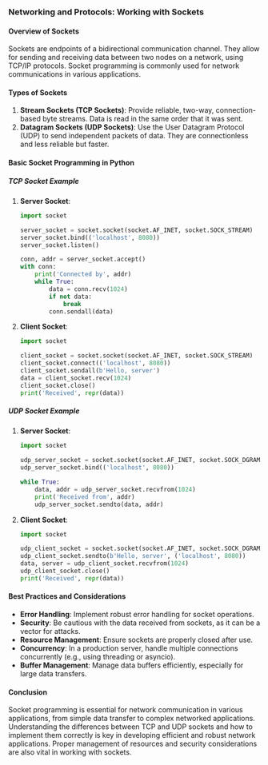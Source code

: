### Networking and Protocols: Working with Sockets

#### Overview of Sockets

Sockets are endpoints of a bidirectional communication channel. They allow for sending and receiving data between two nodes on a network, using TCP/IP protocols. Socket programming is commonly used for network communications in various applications.

#### Types of Sockets

1. **Stream Sockets (TCP Sockets)**: Provide reliable, two-way, connection-based byte streams. Data is read in the same order that it was sent.
2. **Datagram Sockets (UDP Sockets)**: Use the User Datagram Protocol (UDP) to send independent packets of data. They are connectionless and less reliable but faster.

#### Basic Socket Programming in Python

##### TCP Socket Example

1. **Server Socket**:
   
   ```python
   import socket

   server_socket = socket.socket(socket.AF_INET, socket.SOCK_STREAM)
   server_socket.bind(('localhost', 8080))
   server_socket.listen()

   conn, addr = server_socket.accept()
   with conn:
       print('Connected by', addr)
       while True:
           data = conn.recv(1024)
           if not data:
               break
           conn.sendall(data)
   ```

2. **Client Socket**:

   ```python
   import socket

   client_socket = socket.socket(socket.AF_INET, socket.SOCK_STREAM)
   client_socket.connect(('localhost', 8080))
   client_socket.sendall(b'Hello, server')
   data = client_socket.recv(1024)
   client_socket.close()
   print('Received', repr(data))
   ```

##### UDP Socket Example

1. **Server Socket**:
   
   ```python
   import socket

   udp_server_socket = socket.socket(socket.AF_INET, socket.SOCK_DGRAM)
   udp_server_socket.bind(('localhost', 8080))

   while True:
       data, addr = udp_server_socket.recvfrom(1024)
       print('Received from', addr)
       udp_server_socket.sendto(data, addr)
   ```

2. **Client Socket**:

   ```python
   import socket

   udp_client_socket = socket.socket(socket.AF_INET, socket.SOCK_DGRAM)
   udp_client_socket.sendto(b'Hello, server', ('localhost', 8080))
   data, server = udp_client_socket.recvfrom(1024)
   udp_client_socket.close()
   print('Received', repr(data))
   ```

#### Best Practices and Considerations

- **Error Handling**: Implement robust error handling for socket operations.
- **Security**: Be cautious with the data received from sockets, as it can be a vector for attacks.
- **Resource Management**: Ensure sockets are properly closed after use.
- **Concurrency**: In a production server, handle multiple connections concurrently (e.g., using threading or asyncio).
- **Buffer Management**: Manage data buffers efficiently, especially for large data transfers.

#### Conclusion

Socket programming is essential for network communication in various applications, from simple data transfer to complex networked applications. Understanding the differences between TCP and UDP sockets and how to implement them correctly is key in developing efficient and robust network applications. Proper management of resources and security considerations are also vital in working with sockets.